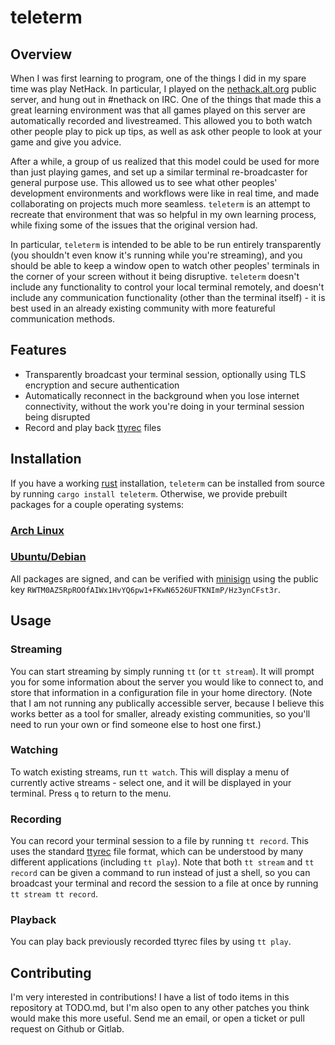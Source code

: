 # teleterm

## Overview

When I was first learning to program, one of the things I did in my spare time
was play NetHack. In particular, I played on the
[nethack.alt.org](https://alt.org/nethack/) public server, and hung out in
\#nethack on IRC. One of the things that made this a great learning environment
was that all games played on this server are automatically recorded and
livestreamed. This allowed you to both watch other people play to pick up tips,
as well as ask other people to look at your game and give you advice.

After a while, a group of us realized that this model could be used for more
than just playing games, and set up a similar terminal re-broadcaster for
general purpose use. This allowed us to see what other peoples' development
environments and workflows were like in real time, and made collaborating on
projects much more seamless. `teleterm` is an attempt to recreate that
environment that was so helpful in my own learning process, while fixing some
of the issues that the original version had.

In particular, `teleterm` is intended to be able to be run entirely
transparently (you shouldn't even know it's running while you're streaming),
and you should be able to keep a window open to watch other peoples' terminals
in the corner of your screen without it being disruptive. `teleterm` doesn't
include any functionality to control your local terminal remotely, and doesn't
include any communication functionality (other than the terminal itself) - it
is best used in an already existing community with more featureful
communication methods.

## Features

* Transparently broadcast your terminal session, optionally using TLS
  encryption and secure authentication
* Automatically reconnect in the background when you lose internet
  connectivity, without the work you're doing in your terminal session being
  disrupted
* Record and play back [ttyrec](https://en.wikipedia.org/wiki/Ttyrec) files

## Installation

If you have a working [rust](https://www.rust-lang.org/) installation,
`teleterm` can be installed from source by running `cargo install teleterm`.
Otherwise, we provide prebuilt packages for a couple operating systems:

### [Arch Linux](https://git.tozt.net/teleterm/releases/arch/)

### [Ubuntu/Debian](https://git.tozt.net/teleterm/releases/deb/)

All packages are signed, and can be verified with
[minisign](https://jedisct1.github.io/minisign/) using the public key
`RWTM0AZ5RpROOfAIWx1HvYQ6pw1+FKwN6526UFTKNImP/Hz3ynCFst3r`.

## Usage

### Streaming

You can start streaming by simply running `tt` (or `tt stream`). It will prompt
you for some information about the server you would like to connect to, and
store that information in a configuration file in your home directory. (Note
that I am not running any publically accessible server, because I believe this
works better as a tool for smaller, already existing communities, so you'll
need to run your own or find someone else to host one first.)

### Watching

To watch existing streams, run `tt watch`. This will display a menu of
currently active streams - select one, and it will be displayed in your
terminal. Press `q` to return to the menu.

### Recording

You can record your terminal session to a file by running `tt record`. This
uses the standard [ttyrec](https://en.wikipedia.org/wiki/Ttyrec) file format,
which can be understood by many different applications (including `tt play`).
Note that both `tt stream` and `tt record` can be given a command to run
instead of just a shell, so you can broadcast your terminal and record the
session to a file at once by running `tt stream tt record`.

### Playback

You can play back previously recorded ttyrec files by using `tt play`.

## Contributing

I'm very interested in contributions! I have a list of todo items in this
repository at TODO.md, but I'm also open to any other patches you think would
make this more useful. Send me an email, or open a ticket or pull request on
Github or Gitlab.
